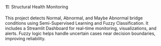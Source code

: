 🏗️ Structural Health Monitoring

This project detects Normal, Abnormal, and Maybe Abnormal bridge conditions using Semi-Supervised Learning and Fuzzy Classification.
It includes a Streamlit Dashboard for real-time monitoring, visualizations, and alerts.
Fuzzy logic helps handle uncertain cases near decision boundaries, improving reliability.
